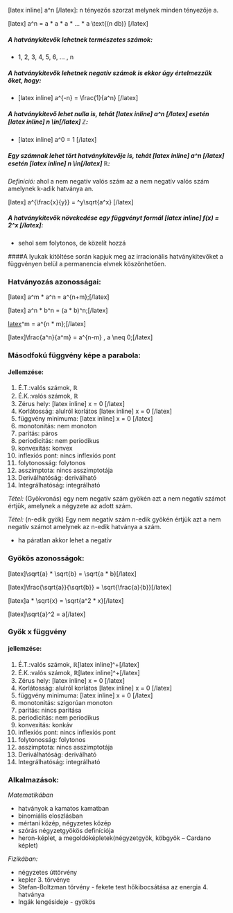 ﻿[latex inline] a^n [/latex]: n tényezős szorzat melynek minden tényezője a.

[latex] a^n = a * a * a * ... * a \text{(n db)} [/latex]

##### A hatványkitevők lehetnek természetes számok:
 - 1, 2, 3, 4, 5, 6, ... , n

##### A hatványkitevők lehetnek negatív számok is ekkor úgy értelmezzük őket, hogy:
 - [latex inline] a^{-n} = \frac{1}{a^n} [/latex]

##### A hatványkitevő lehet nulla is, tehát [latex inline] a^n [/latex] esetén [latex inline] n \in[/latex] ℤ:

 - [latex inline] a^0 = 1 [/latex]

##### Egy számnak lehet tört hatványkitevője is, tehát [latex inline] a^n [/latex] esetén [latex inline] n \in[/latex] ℝ:

*Definíció:* ahol a nem negatív valós szám az a nem negatív valós szám amelynek k-adik hatványa an.

 [latex] a^{\frac{x}{y}} = ^y\sqrt{a^x} [/latex]

##### A hatványkitevők növekedése egy függvényt formál [latex inline] f(x) = 2^x [/latex]:

- sehol sem folytonos, de közelít hozzá

####A lyukak kitöltése során kapjuk meg az irracionális hatványkitevőket a függvényen belül a permanencia elvnek köszönhetően.

### Hatványozás azonosságai:

[latex] a^m * a^n = a^{n+m};[/latex]

[latex] a^n * b^n = (a * b)^n;[/latex]

[latex](a^n)^m = a^{n * m};[/latex]

[latex]\frac{a^n}{a^m} = a^{n-m} , a \neq 0;[/latex]


### Másodfokú függvény képe a parabola:

#### Jellemzése:
1. É.T.:valós számok, ℝ
2. É.K.:valós számok, ℝ
3. Zérus hely: [latex inline] x = 0 [/latex]
4. Korlátosság: alulról korlátos [latex inline] x = 0 [/latex]
5. függvény minimuma: [latex inline] x = 0 [/latex]
6. monotonitás: nem monoton
7. paritás: páros
8. periodicitás: nem periodikus
9. konvexitás: konvex
10. inflexiós pont: nincs inflexiós pont
11. folytonosság: folytonos
12. asszimptota: nincs asszimptotája
13. Deriválhatóság: deriválható
14. Integrálhatóság: integrálható

*Tétel:* (Gyökvonás) egy nem negatív szám gyökén azt a nem negatív számot értjük, amelynek a négyzete az adott szám.

*Tétel:* (n-edik gyök) Egy nem negatív szám n-edik gyökén értjük azt a nem negatív számot amelynek az n-edik hatványa a szám.
- ha páratlan akkor lehet a negatív

### Gyökös azonosságok:

[latex]\sqrt{a} * \sqrt{b} = \sqrt{a * b}[/latex]

[latex]\frac{\sqrt{a}}{\sqrt{b}} = \sqrt{\frac{a}{b}}[/latex]

[latex]a * \sqrt{x} = \sqrt{a^2 * x}[/latex]

[latex]\sqrt{a}^2 = a[/latex]

### Gyök x függvény

#### jellemzése:
1. É.T.:valós számok, ℝ[latex inline]^+[/latex]
2. É.K.:valós számok, ℝ[latex inline]^+[/latex]
3. Zérus hely: [latex inline] x = 0 [/latex]
4. Korlátosság: alulról korlátos [latex inline] x = 0 [/latex]
5. függvény minimuma: [latex inline] x = 0 [/latex]
6. monotonitás: szigorúan monoton
7. paritás: nincs paritása
8. periodicitás: nem periodikus
9. konvexitás: konkáv
10. inflexiós pont: nincs inflexiós pont
11. folytonosság: folytonos
12. asszimptota: nincs asszimptotája
13. Deriválhatóság: deriválható
14. Integrálhatóság: integrálható

### Alkalmazások:

*Matematikában*
- hatványok a kamatos kamatban
- binomiális eloszlásban
- mértani közép, négyzetes közép
- szórás négyzetgyökös definíciója
- heron-képlet, a megoldóképletek(négyzetgyök, köbgyök – Cardano képlet)

*Fizikában:*
- négyzetes úttörvény
- kepler 3. törvénye
- Stefan-Boltzman törvény - fekete test hőkibocsátása az energia 4. hatványa
- Ingák lengésideje - gyökös
